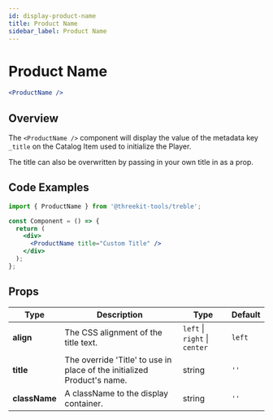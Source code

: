 ```yaml
---
id: display-product-name
title: Product Name
sidebar_label: Product Name
---
```


# Product Name

```jsx
<ProductName />
```

## Overview

The `<ProductName />` component will display the value of the metadata key `_title` on the Catalog Item used to initialize the Player.

The title can also be overwritten by passing in your own title in as a prop.

## Code Examples

```jsx
import { ProductName } from '@threekit-tools/treble';

const Component = () => {
  return (
    <div>
      <ProductName title="Custom Title" />
    </div>
  );
};
```

## Props

| Type          | Description                                                             | Type                          | Default |
| ------------- | ----------------------------------------------------------------------- | ----------------------------- | ------- |
| **align**     | The CSS alignment of the title text.                                    | `left` \| `right` \| `center` | `left`  |
| **title**     | The override 'Title' to use in place of the initialized Product's name. | string                        | `''`    |
| **className** | A className to the display container.                                   | string                        | `''`    |
